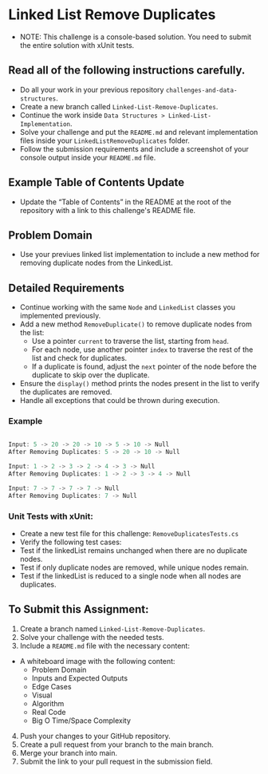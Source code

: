 # Linked List Remove Duplicates
- NOTE: This challenge is a console-based solution. You need to submit the entire solution with xUnit tests.

## Read all of the following instructions carefully.
- Do all your work in your previous repository `challenges-and-data-structures`.
- Create a new branch called `Linked-List-Remove-Duplicates`.
- Continue the work inside `Data Structures > Linked-List-Implementation`.
- Solve your challenge and put the `README.md` and relevant implementation files inside your `LinkedListRemoveDuplicates` folder.
- Follow the submission requirements and include a screenshot of your console output inside your `README.md` file.

## Example Table of Contents Update
- Update the “Table of Contents” in the README at the root of the repository with a link to this challenge's README file.

## Problem Domain
- Use your previues linked list implementation to include a new method for removing duplicate nodes from the LinkedList.

## Detailed Requirements
- Continue working with the same `Node` and `LinkedList` classes you implemented previously.
- Add a new method `RemoveDuplicate()` to remove duplicate nodes from the list:
  - Use a pointer `current` to traverse the list, starting from `head`.
  - For each node, use another pointer `index` to traverse the rest of the list and check for duplicates.
  - If a duplicate is found, adjust the `next` pointer of the node before the duplicate to skip over the duplicate.
- Ensure the `display()` method prints the nodes present in the list to verify the duplicates are removed.
- Handle all exceptions that could be thrown during execution.

### Example 
```csharp

Input: 5 -> 20 -> 20 -> 10 -> 5 -> 10 -> Null
After Removing Duplicates: 5 -> 20 -> 10 -> Null

Input: 1 -> 2 -> 3 -> 2 -> 4 -> 3 -> Null
After Removing Duplicates: 1 -> 2 -> 3 -> 4 -> Null

Input: 7 -> 7 -> 7 -> 7 -> Null
After Removing Duplicates: 7 -> Null

```

### Unit Tests with xUnit:
- Create a new test file for this challenge: `RemoveDuplicatesTests.cs`
- Verify the following test cases:
- Test if the linkedList remains unchanged when there are no duplicate nodes.
- Test if only duplicate nodes are removed, while unique nodes remain.
- Test if the linkedList is reduced to a single node when all nodes are duplicates.

## To Submit this Assignment:
1. Create a branch named `Linked-List-Remove-Duplicates`.
2. Solve your challenge with the needed tests.
3. Include a `README.md` file with the necessary content:
- A whiteboard image with the following content:
   - Problem Domain
   - Inputs and Expected Outputs
   - Edge Cases
   - Visual
   - Algorithm
   - Real Code
   - Big O Time/Space Complexity
4. Push your changes to your GitHub repository.
5. Create a pull request from your branch to the main branch.
6. Merge your branch into main.
7. Submit the link to your pull request in the submission field.
